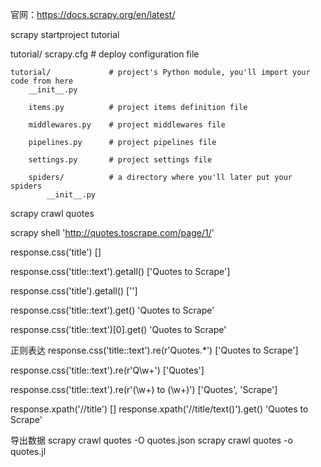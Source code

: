 官网：https://docs.scrapy.org/en/latest/


scrapy startproject tutorial

tutorial/
    scrapy.cfg            # deploy configuration file

    tutorial/             # project's Python module, you'll import your code from here
        __init__.py

        items.py          # project items definition file

        middlewares.py    # project middlewares file

        pipelines.py      # project pipelines file

        settings.py       # project settings file

        spiders/          # a directory where you'll later put your spiders
            __init__.py


scrapy crawl quotes

scrapy shell 'http://quotes.toscrape.com/page/1/'

response.css('title')
[<Selector xpath='descendant-or-self::title' data='<title>Quotes to Scrape</title>'>]

response.css('title::text').getall()
['Quotes to Scrape']

response.css('title').getall()
['<title>Quotes to Scrape</title>']

response.css('title::text').get()
'Quotes to Scrape'

response.css('title::text')[0].get()
'Quotes to Scrape'

正则表达
response.css('title::text').re(r'Quotes.*')
['Quotes to Scrape']

response.css('title::text').re(r'Q\w+')
['Quotes']

response.css('title::text').re(r'(\w+) to (\w+)')
['Quotes', 'Scrape']

response.xpath('//title')
[<Selector xpath='//title' data='<title>Quotes to Scrape</title>'>]
response.xpath('//title/text()').get()
'Quotes to Scrape'

导出数据
scrapy crawl quotes -O quotes.json
scrapy crawl quotes -o quotes.jl
